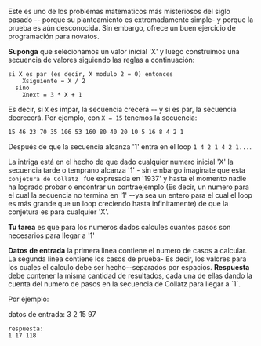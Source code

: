<!-- #Secuencia de Collatz -->
Este es uno de los problemas matematicos más misteriosos del siglo pasado -- porque su planteamiento es extremadamente simple-
y porque la prueba es aún desconocida. Sin embargo, ofrece un buen ejercicio de programación para novatos.

**Suponga** que selecionamos un valor inicial 'X' y luego construimos una secuencia de valores siguiendo las reglas a continuación:

    si X es par (es decir, X modulo 2 = 0) entonces
	    Xsiguiente = X / 2
	  sino
	    Xnext = 3 * X + 1

Es decir, si `X` es impar, la secuencia crecerá -- y si es par, la secuencia decrecerá. Por ejemplo, con `X = 15` tenemos la secuencia:

    15 46 23 70 35 106 53 160 80 40 20 10 5 16 8 4 2 1
	
Después de que la secuencia alcanza '1' entra en el loop `1 4 2 1 4 2 1...`.

La intriga está en el hecho de que dado cualquier numero inicial 'X' la secuencia tarde o temprano alcanza '1' - sin embargo
imaginate que esta `conjetura de Collatz ` fue expresada en '1937' y hasta el momento nadie ha logrado probar o encontrar un contraejemplo
(Es decir, un numero para el cual la secuencia no termina en '1' --ya sea un entero para el cual el loop es más grande que un loop creciendo hasta infinitamente)
de que la conjetura es para cualquier 'X'.

**Tu tarea**  es que para los numeros dados calcules cuantos pasos son necesarios para llegar a '1'

**Datos de entrada** la primera linea contiene el numero de casos a calcular.  
La segunda linea contiene los casos de prueba- Es decir, los valores para los cuales el calculo debe ser hecho--separados por espacios.
**Respuesta** debe contener la misma cantidad de resultados, cada una de ellas dando la cuenta del numero de pasos en la secuencia de Collatz
para llegar a ´1´.

Por ejemplo:

  datos de entrada:
	3
	2 15 97
	
	respuesta:
	1 17 118
